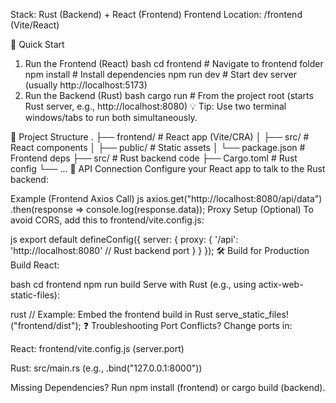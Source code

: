 Stack: Rust (Backend) + React (Frontend)
Frontend Location: /frontend (Vite/React)

🚀 Quick Start
1. Run the Frontend (React)
bash
cd frontend    # Navigate to frontend folder
npm install    # Install dependencies
npm run dev    # Start dev server (usually http://localhost:5173)
2. Run the Backend (Rust)
bash
cargo run      # From the project root (starts Rust server, e.g., http://localhost:8080)
💡 Tip: Use two terminal windows/tabs to run both simultaneously.

📂 Project Structure
.
├── frontend/          # React app (Vite/CRA)
│   ├── src/           # React components
│   ├── public/        # Static assets
│   └── package.json   # Frontend deps
├── src/               # Rust backend code
├── Cargo.toml         # Rust config
└── ...
🔌 API Connection
Configure your React app to talk to the Rust backend:

Example (Frontend Axios Call)
js
axios.get("http://localhost:8080/api/data")
  .then(response => console.log(response.data));
Proxy Setup (Optional)
To avoid CORS, add this to frontend/vite.config.js:

js
export default defineConfig({
  server: {
    proxy: {
      '/api': 'http://localhost:8080' // Rust backend port
    }
  }
});
🛠 Build for Production
Build React:

bash
cd frontend
npm run build
Serve with Rust (e.g., using actix-web-static-files):

rust
// Example: Embed the frontend build in Rust
serve_static_files!("frontend/dist");
❓ Troubleshooting
Port Conflicts?
Change ports in:

React: frontend/vite.config.js (server.port)

Rust: src/main.rs (e.g., .bind("127.0.0.1:8000"))

Missing Dependencies?
Run npm install (frontend) or cargo build (backend).